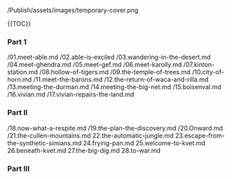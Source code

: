 /Publish/assets/images/temporary-cover.png

<!-- A map needs to go here! -->

{{TOC}}

### Part 1

/01.meet-able.md
/02.able-is-exciled
/03.wandering-in-the-desert.md
/04.meet-ghendra.md
/05.meet-gef.md
/06.meet-karolly.md
/07.kinton-station.md
/08.hollow-of-tigers.md
/09.the-temple-of-trees.md
/10.city-of-horn.md
/11.meet-the-barons.md
/12.the-return-of-waca-and-rilla.md
/13.meeting-the-durman.md
/14.meeting-the-big-net.md
/15.boisenval.md
/16.vivian.md
/17.vivian-repairs-the-land.md

### Part II

/18.now-what-a-respite.md
/19.the-plan-the-discovery.md
/20.Onward.md
/21.the-cullen-mountains.md
22.the-automatic-jungle.md
23.escape-from-the-synthetic-simians.md
24.frying-pan.md
25.welcome-to-kvet.md
26.beneath-kvet.md
27.the-big-dig.md
28.to-war.md


### Part III